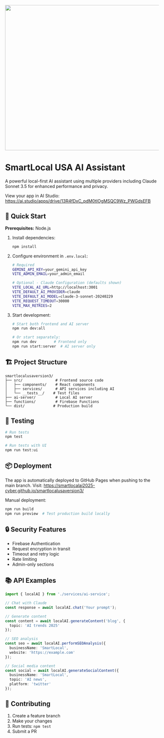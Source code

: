 <div align="center">
<img width="1200" height="475" alt="GHBanner" src="https://github.com/user-attachments/assets/0aa67016-6eaf-458a-adb2-6e31a0763ed6" />
</div>

# SmartLocal USA AI Assistant

A powerful local-first AI assistant using multiple providers including Claude Sonnet 3.5 for enhanced performance and privacy.

View your app in AI Studio: https://ai.studio/apps/drive/13R4fDxC_pdM0tIOgMSQC9Wz_PWGdsEFB

## 🚀 Quick Start

**Prerequisites:** Node.js

1. Install dependencies:
   ```bash
   npm install
   ```

2. Configure environment in `.env.local`:
   ```bash
   # Required
   GEMINI_API_KEY=your_gemini_api_key
   VITE_ADMIN_EMAIL=your_admin_email

   # Optional - Claude Configuration (defaults shown)
   VITE_LOCAL_AI_URL=http://localhost:3001
   VITE_DEFAULT_AI_PROVIDER=claude
   VITE_DEFAULT_AI_MODEL=claude-3-sonnet-20240229
   VITE_REQUEST_TIMEOUT=30000
   VITE_MAX_RETRIES=2
   ```

3. Start development:
   ```bash
   # Start both frontend and AI server
   npm run dev:all
   
   # Or start separately:
   npm run dev        # Frontend only
   npm run start:server  # AI server only
   ```
## 🏗️ Project Structure

```
smartlocalusaversion3/
├── src/               # Frontend source code
│   ├── components/    # React components
│   ├── services/      # API services including AI
│   └── __tests__/    # Test files
├── ai-server/         # Local AI server
├── functions/         # Firebase Functions
└── dist/             # Production build
```

## 🧪 Testing

```bash
# Run tests
npm test

# Run tests with UI
npm run test:ui
```

## 📦 Deployment

The app is automatically deployed to GitHub Pages when pushing to the main branch.
Visit: https://smartlocalai2025-cyber.github.io/smartlocalusaversion3/

Manual deployment:
```bash
npm run build
npm run preview  # Test production build locally
```

## 🔒 Security Features

- Firebase Authentication
- Request encryption in transit
- Timeout and retry logic
- Rate limiting
- Admin-only sections

## 📚 API Examples

```typescript
import { localAI } from './services/ai-service';

// Chat with Claude
const response = await localAI.chat('Your prompt');

// Generate content
const content = await localAI.generateContent('blog', { 
  topic: 'AI trends 2025'
});

// SEO analysis
const seo = await localAI.performSEOAnalysis({
  businessName: 'SmartLocal',
  website: 'https://example.com'
});

// Social media content
const social = await localAI.generateSocialContent({
  businessName: 'SmartLocal',
  topic: 'AI news',
  platform: 'twitter'
});
```

## 🤝 Contributing

1. Create a feature branch
2. Make your changes
3. Run tests: `npm test`
4. Submit a PR